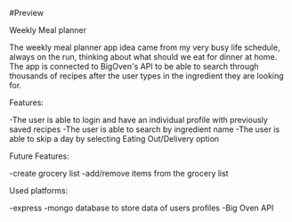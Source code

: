 #Preview

Weekly Meal planner

The weekly meal planner app idea came from my very busy life schedule, always on the run, thinking about what should we eat for dinner at home. The app is connected to BigOven's API to be able to search through thousands of recipes after the user types in the ingredient they are looking for.

Features:

-The user is able to login and have an individual profile with previously saved recipes
-The user is able to search by ingredient name
-The user is able to skip a day by selecting Eating Out/Delivery option

Future Features:

-create grocery list
-add/remove items from the grocery list

Used platforms:

-express
-mongo database to store data of users profiles
-Big Oven API
